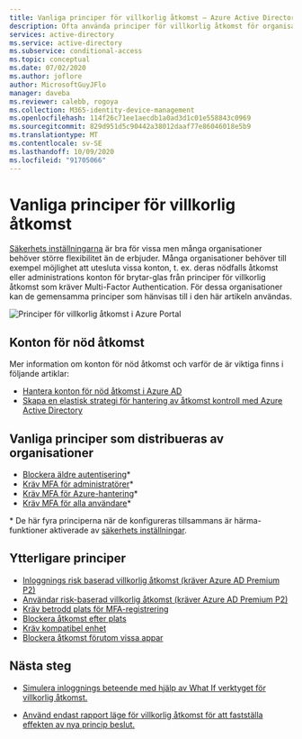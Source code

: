 ```yaml
---
title: Vanliga principer för villkorlig åtkomst – Azure Active Directory
description: Ofta använda principer för villkorlig åtkomst för organisationer
services: active-directory
ms.service: active-directory
ms.subservice: conditional-access
ms.topic: conceptual
ms.date: 07/02/2020
ms.author: joflore
author: MicrosoftGuyJFlo
manager: daveba
ms.reviewer: calebb, rogoya
ms.collection: M365-identity-device-management
ms.openlocfilehash: 114f26c71ee1aecdb1a0ad3d1c01e558843c0969
ms.sourcegitcommit: 829d951d5c90442a38012daaf77e86046018e5b9
ms.translationtype: MT
ms.contentlocale: sv-SE
ms.lasthandoff: 10/09/2020
ms.locfileid: "91705066"
---
```

# <a name="common-conditional-access-policies"></a>Vanliga principer för villkorlig åtkomst

[Säkerhets inställningarna](../fundamentals/concept-fundamentals-security-defaults.md) är bra för vissa men många organisationer behöver större flexibilitet än de erbjuder. Många organisationer behöver till exempel möjlighet att utesluta vissa konton, t. ex. deras nödfalls åtkomst eller administrations konton för brytar-glas från principer för villkorlig åtkomst som kräver Multi-Factor Authentication. För dessa organisationer kan de gemensamma principer som hänvisas till i den här artikeln användas.

![Principer för villkorlig åtkomst i Azure Portal](./media/concept-conditional-access-policy-common/conditional-access-policies-azure-ad-listing.png)

## <a name="emergency-access-accounts"></a>Konton för nöd åtkomst

Mer information om konton för nöd åtkomst och varför de är viktiga finns i följande artiklar: 

* [Hantera konton för nöd åtkomst i Azure AD](../users-groups-roles/directory-emergency-access.md)
* [Skapa en elastisk strategi för hantering av åtkomst kontroll med Azure Active Directory](../authentication/concept-resilient-controls.md)

## <a name="typical-policies-deployed-by-organizations"></a>Vanliga principer som distribueras av organisationer

* [Blockera äldre autentisering](howto-conditional-access-policy-block-legacy.md)\*
* [Kräv MFA för administratörer](howto-conditional-access-policy-admin-mfa.md)\*
* [Kräv MFA för Azure-hantering](howto-conditional-access-policy-azure-management.md)\*
* [Kräv MFA för alla användare](howto-conditional-access-policy-all-users-mfa.md)\*

\* De här fyra principerna när de konfigureras tillsammans är härma-funktioner aktiverade av [säkerhets inställningar](../fundamentals/concept-fundamentals-security-defaults.md).

## <a name="additional-policies"></a>Ytterligare principer

* [Inloggnings risk baserad villkorlig åtkomst (kräver Azure AD Premium P2)](howto-conditional-access-policy-risk.md)
* [Användar risk-baserad villkorlig åtkomst (kräver Azure AD Premium P2)](howto-conditional-access-policy-risk-user.md)
* [Kräv betrodd plats för MFA-registrering](howto-conditional-access-policy-registration.md)
* [Blockera åtkomst efter plats](howto-conditional-access-policy-location.md)
* [Kräv kompatibel enhet](howto-conditional-access-policy-compliant-device.md)
* [Blockera åtkomst förutom vissa appar](howto-conditional-access-policy-block-access.md)

## <a name="next-steps"></a>Nästa steg

- [Simulera inloggnings beteende med hjälp av What If verktyget för villkorlig åtkomst.](troubleshoot-conditional-access-what-if.md)

- [Använd endast rapport läge för villkorlig åtkomst för att fastställa effekten av nya princip beslut.](concept-conditional-access-report-only.md)
